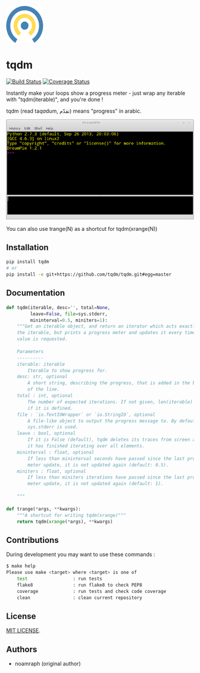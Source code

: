![Logo](logo.png)

# tqdm

[![Build Status](https://travis-ci.org/tqdm/tqdm.svg?branch=master)](https://travis-ci.org/tqdm/tqdm)
[![Coverage Status](https://coveralls.io/repos/tqdm/tqdm/badge.svg)](https://coveralls.io/r/tqdm/tqdm)

Instantly make your loops show a progress meter - just wrap any iterable with "tqdm(iterable)", and you're done !

tqdm (read ta<i>qa</i>dum, تقدّم) means "progress" in arabic.

![Screenshot](tqdm.gif)

You can also use trange(N) as a shortcut for tqdm(xrange(N))

## Installation

```sh
pip install tqdm
# or
pip install -e git+https://github.com/tqdm/tqdm.git#egg=master
```

## Documentation

```python
def tqdm(iterable, desc='', total=None,
         leave=False, file=sys.stderr,
         mininterval=0.5, miniters=1):         
    """Get an iterable object, and return an iterator which acts exactly like
    the iterable, but prints a progress meter and updates it every time a
    value is requested.

    Parameters
    ----------
    iterable: iterable        
        Iterable to show progress for.
    desc: str, optional
        A short string, describing the progress, that is added in the beginning
        of the line.
    total : int, optional
        The number of expected iterations. If not given, len(iterable) is used
        if it is defined.
    file : `io.TextIOWrapper` or `io.StringIO`, optional
        A file-like object to output the progress message to. By default,
        sys.stderr is used.
    leave : bool, optional
        If it is False (default), tqdm deletes its traces from screen after 
        it has finished iterating over all elements.
    mininterval : float, optional
        If less than mininterval seconds have passed since the last progress 
        meter update, it is not updated again (default: 0.5).
    miniters : float, optional
        If less than miniters iterations have passed since the last progress 
        meter update, it is not updated again (default: 1).
        
    """

def trange(*args, **kwargs):
    """A shortcut for writing tqdm(xrange)"""
    return tqdm(xrange(*args), **kwargs)
```

## Contributions

During development you may want to use these commands :

```sh
$ make help
Please use make <target> where <target> is one of
    test                 : run tests
    flake8               : run flake8 to check PEP8
    coverage             : run tests and check code coverage
    clean                : clean current repository
```

## License

[MIT LICENSE](LICENSE).


## Authors

- noamraph (original author)
